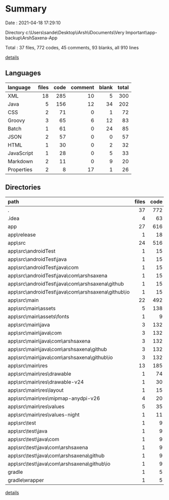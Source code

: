 # Summary

Date : 2021-04-18 17:29:10

Directory c:\Users\sande\Desktop\iArsh\iDocuments\Very Important\app-backup\ArshSaxena-App

Total : 37 files,  772 codes, 45 comments, 93 blanks, all 910 lines

[details](details.md)

## Languages
| language | files | code | comment | blank | total |
| :--- | ---: | ---: | ---: | ---: | ---: |
| XML | 18 | 285 | 10 | 5 | 300 |
| Java | 5 | 156 | 12 | 34 | 202 |
| CSS | 2 | 71 | 0 | 1 | 72 |
| Groovy | 3 | 65 | 6 | 12 | 83 |
| Batch | 1 | 61 | 0 | 24 | 85 |
| JSON | 2 | 57 | 0 | 0 | 57 |
| HTML | 1 | 30 | 0 | 2 | 32 |
| JavaScript | 1 | 28 | 0 | 5 | 33 |
| Markdown | 2 | 11 | 0 | 9 | 20 |
| Properties | 2 | 8 | 17 | 1 | 26 |

## Directories
| path | files | code | comment | blank | total |
| :--- | ---: | ---: | ---: | ---: | ---: |
| . | 37 | 772 | 45 | 93 | 910 |
| .idea | 4 | 63 | 0 | 0 | 63 |
| app | 27 | 616 | 25 | 64 | 705 |
| app\release | 1 | 18 | 0 | 0 | 18 |
| app\src | 24 | 516 | 22 | 55 | 593 |
| app\src\androidTest | 1 | 15 | 6 | 5 | 26 |
| app\src\androidTest\java | 1 | 15 | 6 | 5 | 26 |
| app\src\androidTest\java\com | 1 | 15 | 6 | 5 | 26 |
| app\src\androidTest\java\com\arshsaxena | 1 | 15 | 6 | 5 | 26 |
| app\src\androidTest\java\com\arshsaxena\github | 1 | 15 | 6 | 5 | 26 |
| app\src\androidTest\java\com\arshsaxena\github\io | 1 | 15 | 6 | 5 | 26 |
| app\src\main | 22 | 492 | 11 | 47 | 550 |
| app\src\main\assets | 5 | 138 | 0 | 16 | 154 |
| app\src\main\assets\fonts | 1 | 9 | 0 | 8 | 17 |
| app\src\main\java | 3 | 132 | 1 | 26 | 159 |
| app\src\main\java\com | 3 | 132 | 1 | 26 | 159 |
| app\src\main\java\com\arshsaxena | 3 | 132 | 1 | 26 | 159 |
| app\src\main\java\com\arshsaxena\github | 3 | 132 | 1 | 26 | 159 |
| app\src\main\java\com\arshsaxena\github\io | 3 | 132 | 1 | 26 | 159 |
| app\src\main\res | 13 | 185 | 10 | 3 | 198 |
| app\src\main\res\drawable | 1 | 74 | 0 | 1 | 75 |
| app\src\main\res\drawable-v24 | 1 | 30 | 0 | 0 | 30 |
| app\src\main\res\layout | 1 | 15 | 0 | 2 | 17 |
| app\src\main\res\mipmap-anydpi-v26 | 4 | 20 | 0 | 0 | 20 |
| app\src\main\res\values | 5 | 35 | 5 | 0 | 40 |
| app\src\main\res\values-night | 1 | 11 | 5 | 0 | 16 |
| app\src\test | 1 | 9 | 5 | 3 | 17 |
| app\src\test\java | 1 | 9 | 5 | 3 | 17 |
| app\src\test\java\com | 1 | 9 | 5 | 3 | 17 |
| app\src\test\java\com\arshsaxena | 1 | 9 | 5 | 3 | 17 |
| app\src\test\java\com\arshsaxena\github | 1 | 9 | 5 | 3 | 17 |
| app\src\test\java\com\arshsaxena\github\io | 1 | 9 | 5 | 3 | 17 |
| gradle | 1 | 5 | 1 | 1 | 7 |
| gradle\wrapper | 1 | 5 | 1 | 1 | 7 |

[details](details.md)